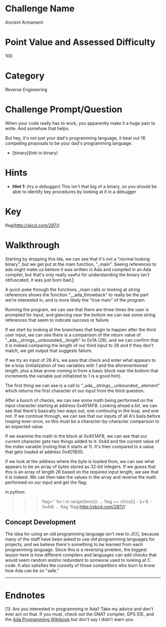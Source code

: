 # Challenge Name
Ancient Armament

# Point Value and Assessed Difficulty
100

# Category
Reverse Engineering

# Challenge Prompt/Question
When your code really has to work, you apparently make it a huge pain to write.  And somehow that helps.

But hey, it's not just your dad's programming language, it beat out 16 competing proposals to be your dad's programming language.

* [binary](link to binary)

# Hints

* __Hint 1:__ *(try a debugger)*  This isn't that big of a binary, so you should be able to identify key procedures by looking at it in a debugger

# Key
flag{http://xkcd.com/297/}

# Walkthrough
Starting by dropping this Ida, we can see that it's not a "normal looking binary", but we get put at the main function, "_main".  Seeing references to ada might make us believe it was written in Ada and compiled in an Ada compiler, but that's only really useful for understanding the binary isn't obfuscated, it was just born bad.[1](#endnote1)

A quick poke through the functions _main calls or looking at string references shows the function "__ada_throwback" to really be the part we're interested in, and is more likely the "true main" of the program.

Running the program, we can see that there are three times the user is prompted for input, and glancing near the bottom we can see some string references that seem to indicate success or failure.

If we start by looking at the branchees that begin to happen after the third user input, we can see there is a comparison of the return value of "_ada__strings__unbounded__length" to 0x1A (26), and we can confirm that it is indeed comparing the length of our third input to 26 and if they don't match, we get output that suggests failure.

If we try an input of 26 A's, we pass that check and enter what appears to be a loop (initialization of two variables with 1 and the aforementioned length, plus a blue arrow coming in from a basic block near the bottom that increments the variable just initialized to 1 is a good hint).

The first thing we can see is a call to "_ada__strings__unbounded__element" which returns the first character of our input from the third question.

After a bunch of checks, we can see some math being performed on the input character starting at address 0x401AFB.  Looking ahead a bit, we can see that there's basically two ways out, one continuing in the loop, and one not.  If we continue through, we can see that our inputs of all A's bails before looping even once, so this must be a character-by-character comparison to an expected value.

If we examine the math in the block at 0x401AFB, we can see that our current character gets two things added to it: 0x4d and the current value of the index variable (noting that it starts at 1).  It's then compared to a value that gets loaded at address 
0x401B30.

If we look at the address where the byte is loaded from, we can see what appears to be an array of bytes stored as 32-bit integers.  If we guess that this is an array of length 26 based on the required input length, we see that it is indeed.  We can then take the values in the array and reverse the math performed on our input and get the flag:

in python:
>>> flag=''
>>> for i in range(len(x)):
...  flag += chr(x[i] - (i+1) - 0x4d)
...
>>> flag
'flag{http://xkcd.com/297/}'

## Concept Development

The idea for using an old programming language isn't new to JCC, because many of the staff have been asked to use old programming languages for projects, and we believe there's something to be learned from each programming language.  Since this is a reversing problem, the biggest lesson here is how different compilers and languages can add checks that would seem random and/or redundant to someone used to looking at C code.  It also satisfies the curosity of those competitors who burn to know how Ada can be so "safe."

----

# Endnotes

<a name="endnote1">[1]</a>: Are you interested in programming in Ada? Take my advice and don't ever act on that.  If you must, check out the GNAT compiler, GPS IDE, and the [Ada Programming Wikibook](https://en.wikibooks.org/wiki/Ada_Programming) but don't say I didn't warn you.

